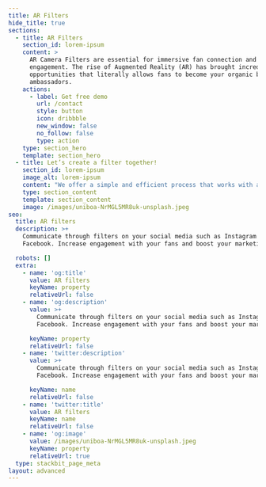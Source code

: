 ```yaml
---
title: AR Filters
hide_title: true
sections:
  - title: AR Filters
    section_id: lorem-ipsum
    content: >
      AR Camera Filters are essential for immersive fan connection and
      engagement. The rise of Augmented Reality (AR) has brought incredible
      opportunities that literally allows fans to become your organic branded
      ambassadors.
    actions:
      - label: Get free demo
        url: /contact
        style: button
        icon: dribbble
        new_window: false
        no_follow: false
        type: action
    type: section_hero
    template: section_hero
  - title: Let’s create a filter together!
    section_id: lorem-ipsum
    image_alt: lorem-ipsum
    content: "We offer a simple and efficient process that works with any type of business or agency partner regardless of size or specialities. See just how easy it can be for your business to get AR creatives made each & every day.\n\nWe create engaging Snapchat, Instagram and Facebook Filters for brands and individuals. Branded\_ Snapchat, Instagram and Facebook AR Filters benefits are following:\_\_\n\n*   Increase engagement\_ \_\n\n*   Acquire new users\n\n*   Get higher reach\n\n*   Support campaign\n\n*   Be innovative\n"
    type: section_content
    template: section_content
    image: /images/uniboa-NrMGL5MR8uk-unsplash.jpeg
seo:
  title: AR filters
  description: >+
    Communicate through filters on your social media such as Instagram or
    Facebook. Increase engagement with your fans and boost your marketing!

  robots: []
  extra:
    - name: 'og:title'
      value: AR filters
      keyName: property
      relativeUrl: false
    - name: 'og:description'
      value: >+
        Communicate through filters on your social media such as Instagram or
        Facebook. Increase engagement with your fans and boost your marketing!

      keyName: property
      relativeUrl: false
    - name: 'twitter:description'
      value: >+
        Communicate through filters on your social media such as Instagram or
        Facebook. Increase engagement with your fans and boost your marketing!

      keyName: name
      relativeUrl: false
    - name: 'twitter:title'
      value: AR filters
      keyName: name
      relativeUrl: false
    - name: 'og:image'
      value: /images/uniboa-NrMGL5MR8uk-unsplash.jpeg
      keyName: property
      relativeUrl: true
  type: stackbit_page_meta
layout: advanced
---
```

